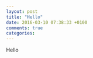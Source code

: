 ```yaml
---
layout: post
title: "Hello"
date: 2016-03-10 07:38:33 +0100
comments: true
categories: 
---
```


Hello
